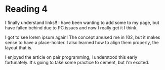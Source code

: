 # Reading 4

I finally understand links!! I have been wanting to add some to my page, but have fallen behind due to PC issues and now I really get it I think.

I got to see lorem ipsum again!  The concept amused me in 102, but it makes sense to have a place-holder. I also learned how to align them properly, the layout that is. 

I enjoyed the article on pair programming, I understood this early fortunately.  It's going to take some practice to cement, but I'm excited. 